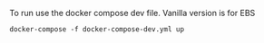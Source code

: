 To run use the docker compose dev file. Vanilla version is for EBS

```shell
docker-compose -f docker-compose-dev.yml up
```
